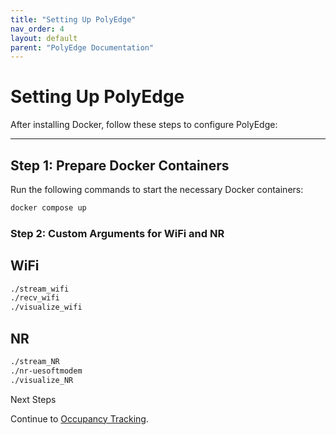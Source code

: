 ```yaml
---
title: "Setting Up PolyEdge"
nav_order: 4
layout: default
parent: "PolyEdge Documentation"
---
```


# Setting Up PolyEdge

After installing Docker, follow these steps to configure PolyEdge:

---

## Step 1: Prepare Docker Containers

Run the following commands to start the necessary Docker containers:
```bash
docker compose up
```
### Step 2: Custom Arguments for WiFi and NR
## WiFi
```bash
./stream_wifi
./recv_wifi
./visualize_wifi
```
## NR
```bash
./stream_NR
./nr-uesoftmodem
./visualize_NR
```

Next Steps

Continue to [Occupancy Tracking](occupancy-tracking.md).